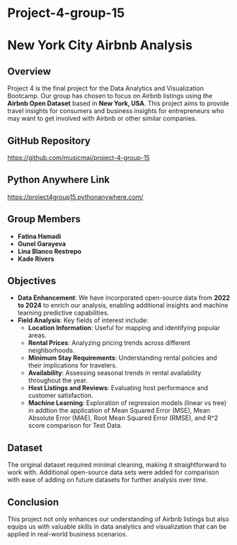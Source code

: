 # Project-4-group-15
# New York City Airbnb Analysis

## Overview
Project 4 is the final project for the Data Analytics and Visualization Bootcamp. Our group has chosen to focus on Airbnb listings using the **Airbnb Open Dataset** based in **New York, USA**. This project aims to provide travel insights for consumers and business insights for entrepreneurs who may want to get involved with Airbnb or other similar companies.

## GitHub Repository
https://github.com/musicmaj/project-4-group-15

## Python Anywhere Link
https://project4group15.pythonanywhere.com/

## Group Members

- **Fatina Hamadi**
- **Gunel Garayeva**
- **Lina Blanco Restrepo**
- **Kade Rivers**

## Objectives
- **Data Enhancement**: We have incorporated open-source data from **2022 to 2024** to enrich our analysis, enabling additional insights and machine learning predictive capabilities.
- **Field Analysis**: Key fields of interest include:
  - **Location Information**: Useful for mapping and identifying popular areas.
  - **Rental Prices**: Analyzing pricing trends across different neighborhoods.
  - **Minimum Stay Requirements**: Understanding rental policies and their implications for travelers.
  - **Availability**: Assessing seasonal trends in rental availability throughout the year.
  - **Host Listings and Reviews**: Evaluating host performance and customer satisfaction.
  - **Machine Learning**: Exploration of regression models (linear vs tree) in addtion the application of Mean Squared Error (MSE), Mean Absolute Error (MAE), Root Mean Squared Error (RMSE), and R^2 score comparison for Test Data. 

## Dataset
The original dataset required minimal cleaning, making it straightforward to work with. 
Additional open-source data sets were added for comparison with ease of adding on future datasets for further analysis over time.

## Conclusion
This project not only enhances our understanding of Airbnb listings but also equips us with valuable skills in data analytics and visualization that can be applied in real-world business scenarios.
